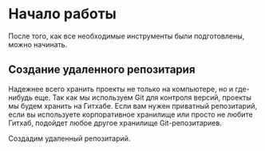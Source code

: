 # Начало работы

После того, как все необходимые инструменты были подготовлены, можно начинать.

## Создание удаленного репозитария

Надежнее всего хранить проекты не только на компьютере, но и где-нибудь еще. Так как мы используем Git для контроля версий, проекты мы будем хранить на Гитхабе. Если вам нужен приватный репозитарий, если вы используете корпоративное хранилище или просто не любите Гитхаб, подойдет любое другое хранилище Git-репозитариев.

Создадим удаленный репозитарий.

